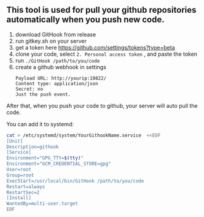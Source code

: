 ## This tool is used for pull your github repositories automatically when you push new code.

1. download GitHook from release
2. run gitkey.sh on your server
3. get a token here https://github.com/settings/tokens?type=beta
4. clone your code, select `2. Personal access token` , and paste the token
5. run `./GitHook /path/to/you/code`
6. create a github webhook in settings
    ```
   Payload URL: http://yourip:10822/
   Content type: application/json
   Secret: no
   Just the push event.
   ```

After that, when you push your code to github, your server will auto pull the code.

You can add it to systemd:

```bash
cat > /etc/systemd/system/YourGithookName.service  <<EOF
[Unit]
Description=githook
[Service]
Environment="GPG_TTY=$(tty)"
Environment="GCM_CREDENTIAL_STORE=gpg"
User=root
Group=root
ExecStart=/usr/local/bin/GitHook /path/to/you/code
Restart=always
RestartSec=2
[Install]
WantedBy=multi-user.target
EOF
```